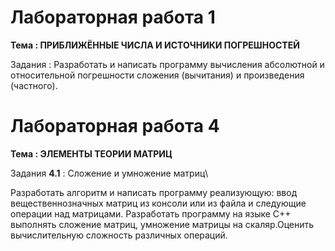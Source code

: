 # Лабораторная работа 1 
**Тема : ПРИБЛИЖЁННЫЕ ЧИСЛА И ИСТОЧНИКИ ПОГРЕШНОСТЕЙ**

Задания : Разработать и написать программу вычисления абсолютной и относительной погрешности сложения (вычитания) и произведения (частного).
# Лабораторная работа 4
**Тема : ЭЛЕМЕНТЫ ТЕОРИИ МАТРИЦ**

Задания **4.1** : Сложение и умножение матриц\

Разработать алгоритм и написать программу реализующую: ввод вещественнозначных матриц из консоли или из файла и следующие операции над матрицами. Разработать программу на языке С++ выполнять сложение матриц, умножение матрицы на скаляр.Оценить вычислительную сложность различных операций.
